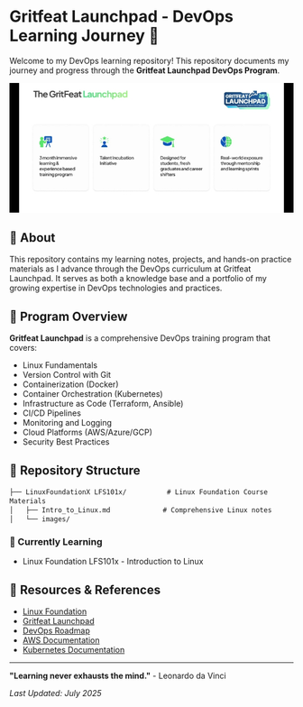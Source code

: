 # Gritfeat Launchpad - DevOps Learning Journey 🚀

Welcome to my DevOps learning repository! This repository documents my journey and progress through the **Gritfeat Launchpad DevOps Program**.

![alt text](Screenshot_14-7-2025_14463_meet.google.com.jpeg)

## 📖 About

This repository contains my learning notes, projects, and hands-on practice materials as I advance through the DevOps curriculum at Gritfeat Launchpad. It serves as both a knowledge base and a portfolio of my growing expertise in DevOps technologies and practices.

## 🎯 Program Overview

**Gritfeat Launchpad** is a comprehensive DevOps training program that covers:

- Linux Fundamentals
- Version Control with Git
- Containerization (Docker)
- Container Orchestration (Kubernetes)
- Infrastructure as Code (Terraform, Ansible)
- CI/CD Pipelines
- Monitoring and Logging
- Cloud Platforms (AWS/Azure/GCP)
- Security Best Practices

## 📁 Repository Structure

```
├── LinuxFoundationX LFS101x/          # Linux Foundation Course Materials
│   ├── Intro_to_Linux.md             # Comprehensive Linux notes
│   └── images/
```

### 🔄 Currently Learning

- Linux Foundation LFS101x - Introduction to Linux

## 🔗 Resources & References

- [Linux Foundation](https://www.linuxfoundation.org/)
- [Gritfeat Launchpad](https://gritfeat.com/)
- [DevOps Roadmap](https://roadmap.sh/devops)
- [AWS Documentation](https://docs.aws.amazon.com/)
- [Kubernetes Documentation](https://kubernetes.io/docs/)

---

**"Learning never exhausts the mind."** - Leonardo da Vinci

_Last Updated: July 2025_
